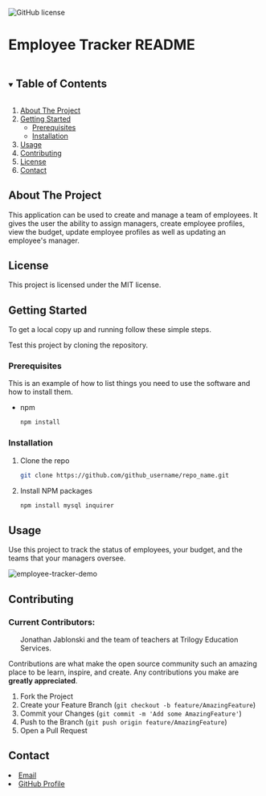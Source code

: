 ![GitHub license](https://img.shields.io/badge/license-MIT-blue.svg)
        
<!-- TITLE -->
### <h1>Employee Tracker README</h1>

<!-- TABLE OF CONTENTS -->
<details open="open">
    <summary><h2 style="display: inline-block">Table of Contents</h2></summary>
    <ol>
    <li>
        <a href="#about-the-project">About The Project</a>
    </li>
    <li>
        <a href="#getting-started">Getting Started</a>
        <ul>
        <li><a href="#prerequisites">Prerequisites</a></li>
        <li><a href="#installation">Installation</a></li>
        </ul>
    </li>
    <li><a href="#usage">Usage</a></li>
    <li><a href="#contributing">Contributing</a></li>
    <li><a href="#license">License</a></li>
    <li><a href="#contact">Contact</a></li>
    </ol>
</details>



<!-- ABOUT THE PROJECT -->
## About The Project

This application can be used to create and manage a team of employees. It gives the user the ability to assign managers, create employee profiles, view the budget, update employee profiles as well as updating an employee's manager.

<!-- LICENSE -->
## License

This project is licensed under the MIT license.

<!-- GETTING STARTED -->
## Getting Started

To get a local copy up and running follow these simple steps. 

Test this project by cloning the repository.

### Prerequisites

This is an example of how to list things you need to use the software and how to install them.
* npm
    ```sh
    npm install
    ```

### Installation

1. Clone the repo
    ```sh
    git clone https://github.com/github_username/repo_name.git
    ```
2. Install NPM packages
    ```sh
    npm install mysql inquirer
    ```



<!-- USAGE EXAMPLES -->
## Usage

Use this project to track the status of employees, your budget, and the teams that your managers oversee.


![employee-tracker-demo](https://user-images.githubusercontent.com/74980325/116786671-9c8f7c00-aa65-11eb-8de9-6be03cc09c59.gif)



<!-- CONTRIBUTING -->
## Contributing

### Current Contributors: 
<ol>Jonathan Jablonski and the team of teachers at Trilogy Education Services.</ol>

Contributions are what make the open source community such an amazing place to be learn, inspire, and create. Any contributions you make are **greatly appreciated**.

1. Fork the Project
2. Create your Feature Branch (`git checkout -b feature/AmazingFeature`)
3. Commit your Changes (`git commit -m 'Add some AmazingFeature'`)
4. Push to the Branch (`git push origin feature/AmazingFeature`)
5. Open a Pull Request






<!-- CONTACT -->
## Contact

<li><a href = jonathanjablonski94@gmail.com>Email</a></li>

<li><a href = https://github.com/jonathan-jablonski>GitHub Profile</a></li>
